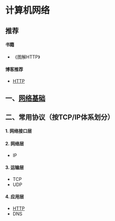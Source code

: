 # 计算机网络

## 推荐

#### 书籍

- 《图解HTTP》

#### 博客推荐

- [HTTP](https://www.jianshu.com/p/a6d086a3997d)

## 一、[网络基础](https://github.com/mCyp/T-KnowledgeHierarchy/blob/master/计算机网络/网络基础.md)

## 二、常用协议（按TCP/IP体系划分）

#### 1. 网络接口层

#### 2. 网络层

- IP

#### 3. 运输层

- TCP
- UDP

#### 4. 应用层

- [HTTP]([https://github.com/mCyp/T-KnowledgeHierarchy/blob/master/%E8%AE%A1%E7%AE%97%E6%9C%BA%E7%BD%91%E7%BB%9C/HTTP.md](https://github.com/mCyp/T-KnowledgeHierarchy/blob/master/计算机网络/HTTP.md))
- DNS

